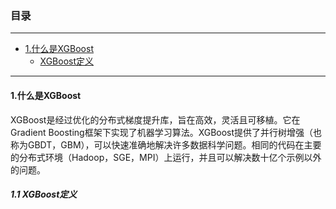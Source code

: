 ### 目录

---

- [1.什么是XGBoost](#1)
   - [XGBoost定义](#1.1)
   
---

#### <span id = "1">1.什么是XGBoost</sapn>
XGBoost是经过优化的分布式梯度提升库，旨在高效，灵活且可移植。它在Gradient Boosting框架下实现了机器学习算法。XGBoost提供了并行树增强（也称为GBDT，GBM），可以快速准确地解决许多数据科学问题。相同的代码在主要的分布式环境（Hadoop，SGE，MPI）上运行，并且可以解决数十亿个示例以外的问题。

##### <span id = "1.1">1.1 XGBoost定义</sapn>